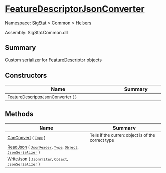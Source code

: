 # [FeatureDescriptorJsonConverter](./FeatureDescriptorJsonConverter.md)

Namespace: [SigStat]() > [Common](./../README.md) > [Helpers](./README.md)

Assembly: SigStat.Common.dll

## Summary
Custom serializer for [FeatureDescriptor](https://github.com/hargitomi97/sigstat/blob/master/docs/md/SigStat/Common/FeatureDescriptor.md) objects

## Constructors

| Name | Summary | 
| --- | --- | 
| <sub>FeatureDescriptorJsonConverter (  )</sub><img width=200/>  | <sub></sub><img width=200/>  | <br>


## Methods

| Name | Summary | 
| --- | --- | 
| <sub>[CanConvert](./Methods/FeatureDescriptorJsonConverter-100664019.md) ( [`Type`](https://docs.microsoft.com/en-us/dotnet/api/System.Type) )</sub><img width=200/>  | <sub>Tells if the current object is of the correct type</sub><img width=200/>  | <br>
| <sub>[ReadJson](./Methods/FeatureDescriptorJsonConverter-100664020.md) ( [`JsonReader`](./FeatureDescriptorJsonConverter.md), [`Type`](https://docs.microsoft.com/en-us/dotnet/api/System.Type), [`Object`](https://docs.microsoft.com/en-us/dotnet/api/System.Object), [`JsonSerializer`](./FeatureDescriptorJsonConverter.md) )</sub><img width=200/>  | <sub></sub><img width=200/>  | <br>
| <sub>[WriteJson](./Methods/FeatureDescriptorJsonConverter-100664021.md) ( [`JsonWriter`](./FeatureDescriptorJsonConverter.md), [`Object`](https://docs.microsoft.com/en-us/dotnet/api/System.Object), [`JsonSerializer`](./FeatureDescriptorJsonConverter.md) )</sub><img width=200/>  | <sub></sub><img width=200/>  | <br>


